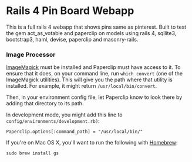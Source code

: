 # Rails 4 Pin Board Webapp
This is a full rails 4 webapp that shows pins same as pinterest. Built to test the gem act_as_votable and paperclip on models using rails 4, sqllite3, bootstrap3, haml, devise, paperclip and masonry-rails.

### Image Processor

[ImageMagick](http://www.imagemagick.org/) must be installed and Paperclip must have access to it. To ensure that it does, on your command line, run `which convert` (one of the ImageMagick utilities). This will give you the path where that utility is installed. For example, it might return `/usr/local/bin/convert`.

Then, in your environment config file, let Paperclip know to look there by adding that directory to its path.

In development mode, you might add this line to `config/environments/development.rb)`:
	
	Paperclip.options[:command_path] = "/usr/local/bin/"
	

If you're on Mac OS X, you'll want to run the following with [Homebrew](http://brew.sh/):
	
	sudo brew install gs

	